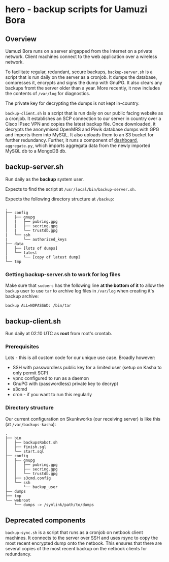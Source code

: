 # hero - backup scripts for Uamuzi Bora

## Overview

Uamuzi Bora runs on a server airgapped from the Internet on a private network. Client machines connect to the web application over a wireless network.

To facilitate regular, redundant, secure backups, `backup-server.sh` is a script that is run daily on the server as a cronjob. It dumps the database, compresses it, encrypts and signs the dump with GnuPG. It also clears any backups fromt the server older than a year. More recently, it now includes the contents of `/var/log` for diagnostics.

The private key for decrypting the dumps is not kept in-country.

`backup-client.sh` is a script that is run daily on our public facing website as a cronjob. It establishes an SCP connection to our server in country over a Cisco IPsec VPN and copies the latest backup file. Once downloaded, it decrypts the anonymised OpenMRS and Piwik database dumps with GPG and imports them into MySQL. It also uploads them to an S3 bucket for further redundancy. Further, it runs a component of [dashboard](https://github.com/uamuzibora/dashboard), `aggregate.py`, which imports aggregata data from the newly imported MySQL db to a MongoDB db.

## backup-server.sh

Run daily as the **backup** system user.

Expects to find the script at `/usr/local/bin/backup-server.sh`.

Expects the following directory structure at `/backup`:

	.
	├── config
	│   ├── gnupg
	│   |   ├── pubring.gpg
	│   |   ├── secring.gpg
	│   |   └── trustdb.gpg
	|   └── ssh
	|       └── authorized_keys
	├── data
	│   ├── [lots of dumps]
	│   └── latest
	|       └── [copy of latest dump]
	└── tmp

### Getting backup-server.sh to work for log files

Make sure that `sudoers` has the following line **at the bottom of it** to allow the `backup` user to use `tar` to archive log files in `/var/log` when creating it's backup archive:

`backup ALL=NOPASSWD: /bin/tar`


## backup-client.sh

Run daily at 02:10 UTC as **root** from root's crontab.

### Prerequisites

Lots - this is all custom code for our unique use case. Broadly however:
 * SSH with passwordless public key for a limited user (setup on Kasha to only permit SCP)
 * vpnc configured to run as a daemon
 * GnuPG with (passwordless) private key to decrypt
 * s3cmd
 * cron - if you want to run this regularly

### Directory structure

Our current configuration on Skunkworks (our receiving server) is like this (at `/var/backups-kasha`):

	.
	├── bin
	│   ├── backupsRobot.sh
	│   ├── finish.sql
	│   └── start.sql
	├── config
	│   ├── gnupg
	│   │   ├── pubring.gpg
	│   │   ├── secring.gpg
	│   │   └── trustdb.gpg
	│   ├── s3cmd.config
	│   └── ssh
	│       └── backup_user
	├── dumps
	├── tmp
	└── webroot
	    └── dumps -> /symlink/path/to/dumps


## Deprecated components

`backup-sync.sh` is a script that runs as a cronjob on netbook client machines. It connects to the server over SSH and uses rsync to copy the most recent encrypted dump onto the netbook. This ensures that there are several copies of the most recent backup on the netbook clients for redundancy.